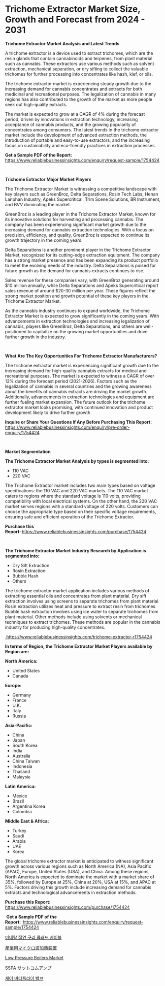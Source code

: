 <p><h1>Trichome Extractor Market Size, Growth and Forecast from 2024 - 2031</h1></p><p><strong>Trichome Extractor Market Analysis and Latest Trends</strong></p>
<p><p>A trichome extractor is a device used to extract trichomes, which are the resin glands that contain cannabinoids and terpenes, from plant material such as cannabis. These extractors use various methods such as solvent extraction, mechanical separation, or dry sifting to collect the valuable trichomes for further processing into concentrates like hash, kief, or oils.</p><p>The trichome extractor market is experiencing steady growth due to the increasing demand for cannabis concentrates and extracts for both medicinal and recreational purposes. The legalization of cannabis in many regions has also contributed to the growth of the market as more people seek out high-quality extracts.</p><p>The market is expected to grow at a CAGR of 4% during the forecast period, driven by innovations in extraction technology, increasing acceptance of cannabis products, and the growing popularity of concentrates among consumers. The latest trends in the trichome extractor market include the development of advanced extraction methods, the introduction of portable and easy-to-use extractors, and the increasing focus on sustainability and eco-friendly practices in extraction processes.</p></p>
<p><strong>Get a Sample PDF of the Report:&nbsp;</strong> <a href="https://www.reliablebusinessinsights.com/enquiry/request-sample/1754424">https://www.reliablebusinessinsights.com/enquiry/request-sample/1754424</a></p>
<p>&nbsp;</p>
<p><strong>Trichome Extractor Major Market Players</strong></p>
<p><p>The Trichome Extractor Market is witnessing a competitive landscape with key players such as GreenBroz, Delta Separations, Rosin Tech Labs, Henan Lanphan Industry, Apeks Supercritical, Trim Scene Solutions, BR Instrument, and BVV dominating the market.</p><p>GreenBroz is a leading player in the Trichome Extractor Market, known for its innovative solutions for harvesting and processing cannabis. The company has been experiencing significant market growth due to the increasing demand for cannabis extraction technologies. With a focus on precision, efficiency, and quality, GreenBroz is expected to continue its growth trajectory in the coming years.</p><p>Delta Separations is another prominent player in the Trichome Extractor Market, recognized for its cutting-edge extraction equipment. The company has a strong market presence and has been expanding its product portfolio to meet the evolving needs of the industry. Delta Separations is poised for future growth as the demand for cannabis extracts continues to rise.</p><p>Sales revenue for these companies vary, with GreenBroz generating around $10 million annually, while Delta Separations and Apeks Supercritical report sales revenue of around $20-30 million per year. These figures reflect the strong market position and growth potential of these key players in the Trichome Extractor Market.</p><p>As the cannabis industry continues to expand worldwide, the Trichome Extractor Market is expected to grow significantly in the coming years. With advancements in extraction technologies and increasing legalization of cannabis, players like GreenBroz, Delta Separations, and others are well-positioned to capitalize on the growing market opportunities and drive further growth in the industry.</p></p>
<p>&nbsp;</p>
<p><strong>What Are The Key Opportunities For Trichome Extractor Manufacturers?</strong></p>
<p><p>The trichome extractor market is experiencing significant growth due to the increasing demand for high-quality cannabis extracts for medical and recreational purposes. The market is expected to witness a CAGR of over 12% during the forecast period (2021-2026). Factors such as the legalization of cannabis in several countries and the growing awareness about the benefits of cannabis extracts are driving the market growth. Additionally, advancements in extraction technologies and equipment are further fueling market expansion. The future outlook for the trichome extractor market looks promising, with continued innovation and product development likely to drive further growth.</p></p>
<p><strong>Inquire or Share Your Questions If Any Before Purchasing This Report:</strong> <a href="https://www.reliablebusinessinsights.com/enquiry/pre-order-enquiry/1754424">https://www.reliablebusinessinsights.com/enquiry/pre-order-enquiry/1754424</a></p>
<p>&nbsp;</p>
<p><strong>Market Segmentation</strong></p>
<p><strong>The Trichome Extractor Market Analysis by types is segmented into:</strong></p>
<p><ul><li>110 VAC</li><li>220 VAC</li></ul></p>
<p><p>The Trichome Extractor market includes two main types based on voltage specifications: the 110 VAC and 220 VAC markets. The 110 VAC market caters to regions where the standard voltage is 110 volts, providing compatibility with local electrical systems. On the other hand, the 220 VAC market serves regions with a standard voltage of 220 volts. Customers can choose the appropriate type based on their specific voltage requirements, ensuring safe and efficient operation of the Trichome Extractor.</p></p>
<p><strong>Purchase this Report:&nbsp;</strong><a href="https://www.reliablebusinessinsights.com/purchase/1754424">https://www.reliablebusinessinsights.com/purchase/1754424</a></p>
<p>&nbsp;</p>
<p><strong>The Trichome Extractor Market Industry Research by Application is segmented into:</strong></p>
<p><ul><li>Dry Sift Extraction</li><li>Rosin Extraction</li><li>Bubble Hash</li><li>Others</li></ul></p>
<p><p>The trichome extractor market application includes various methods of extracting essential oils and concentrates from plant material. Dry sift extraction involves using screens to separate trichomes from plant material. Rosin extraction utilizes heat and pressure to extract resin from trichomes. Bubble hash extraction involves using ice water to separate trichomes from plant material. Other methods include using solvents or mechanical techniques to extract trichomes. These methods are popular in the cannabis industry for producing high-quality concentrates.</p></p>
<p><a href="https://www.reliablebusinessinsights.com/trichome-extractor-r1754424">&nbsp;https://www.reliablebusinessinsights.com/trichome-extractor-r1754424</a></p>
<p><strong>In terms of Region, the Trichome Extractor Market Players available by Region are:</strong></p>
<p>
    <p> <strong> North America: </strong>
        <ul>
            <li>United States</li>
            <li>Canada</li>
        </ul>
        </p> 
    <p> <strong> Europe: </strong>
        <ul>
            <li>Germany</li>
            <li>France</li>
            <li>U.K.</li>
            <li>Italy</li>
            <li>Russia</li>
        </ul>
        </p> 
    <p> <strong> Asia-Pacific: </strong>
        <ul>
            <li>China</li>
            <li>Japan</li>
            <li>South Korea</li>
            <li>India</li>
            <li>Australia</li>
            <li>China Taiwan</li>
            <li>Indonesia</li>
            <li>Thailand</li>
            <li>Malaysia</li>
        </ul>
        </p> 
    <p> <strong> Latin America: </strong>
        <ul>
            <li>Mexico</li>
            <li>Brazil</li>
            <li>Argentina Korea</li>
            <li>Colombia</li>
        </ul>
        </p> 
    <p> <strong> Middle East & Africa: </strong>
        <ul>
            <li>Turkey</li>
            <li>Saudi</li>
            <li>Arabia</li>
            <li>UAE</li>
            <li>Korea</li>
        </ul>
    </p>
    </p>
<p><p>The global trichome extractor market is anticipated to witness significant growth across various regions such as North America (NA), Asia Pacific (APAC), Europe, United States (USA), and China. Among these regions, North America is expected to dominate the market with a market share of 35%, followed by Europe at 25%, China at 20%, USA at 15%, and APAC at 5%. Factors driving this growth include increasing demand for cannabis extracts and technological advancements in extraction methods.</p></p>
<p><strong>Purchase this Report: </strong><a href="https://www.reliablebusinessinsights.com/purchase/1754424">https://www.reliablebusinessinsights.com/purchase/1754424</a></p>
<p>&nbsp;<strong>Get a Sample PDF of the Report:&nbsp;&nbsp;</strong><a href="https://www.reliablebusinessinsights.com/enquiry/request-sample/1754424">https://www.reliablebusinessinsights.com/enquiry/request-sample/1754424</a></p>
<p><strong></strong></p>
<p><p><a href="https://github.com/CliftonFisher9067/Market-Research-Report-List-2/blob/main/6122550166053.md">미네랄 절연 구리 클래드 케이블</a></p><p><a href="https://github.com/tanyaali3/Market-Research-Report-List-1/blob/main/9669831155399.md">産業用マイクロ波加熱装置</a></p><p><a href="https://issuu.com/reportprime-2/docs/low-pressure-boilers-market-size-2030.pptx">Low Pressure Boilers Market</a></p><p><a href="https://github.com/reliezer65/Market-Research-Report-List-2/blob/main/3857395155398.md">SSPA サットコムアンプ</a></p><p><a href="https://github.com/fernandotryO5lson96765/Market-Research-Report-List-2/blob/main/6800679166054.md">제어 버터플라이 밸브</a></p></p>